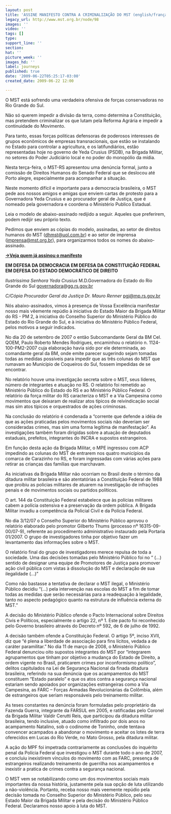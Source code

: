 ```yaml
---
layout: post
title: 'ASSINE MANIFESTO CONTRA A CRIMINALIZAÇÃO DO MST (english/français/español) '
legacy_url: http://www.mst.org.br/node/98
images: ''
video: ''
tags: []
type: 
support_line: ''
section: 
hat: ''
picture_week: ''
images_hd: ''
label: journeys
published: true
date: '2009-06-22T05:25:17-03:00'
created_date: 2009-06-22 12:00

---
```

O MST está sofrendo uma verdadeira ofensiva de forças conservadoras no Rio Grande do Sul.

Não só querem impedir a divisão da terra, como determina a Constituição, mas pretendem criminalizar os que lutam pela Reforma Agrária e impedir a continuidade do Movimento.

Para tanto, essas forças politicas defensoras de poderosos interesses de grupos econômicos de empresas transnacionais, que estão se instalando no Estado para controlar a agricultura, e os latifundiários, estão representadas hoje no governo de Yeda Crusius (PSDB), na Brigada Militar,  no setores do Poder Judiciário local e no poder do monopólio da mídia.

Nesta terça-feira, o MST-RS apresentou uma denúncia formal, junto a comissão de Direitos Humanos do Senado Federal que se deslocou até Porto alegre, especialmente para acompanhar a situação.

Neste momento difícil e importante para a democracia brasileira, o MST pede aos nossos amigos e amigas que enviem cartas de protesto para a Governadora Yeda Crusius e ao procurador geral de Justiça, que é nomeado pela governadora e coordena o Ministério Publico Estadual.

Leia o modelo de abaixo-assinado redijido a seguir. Aqueles que preferirem, podem redijir seu próprio texto. 

Pedimos que enviem as cópias do modelo, assinadas, ao setor de direitos humanos do MST (dhmst@uol.com.br) e ao setor de imprensa (imprensa@mst.org.br), para organizarmos todos os nomes do abaixo-assinado.


<b><a href="http://www.mst.org.br/mst/pagina.php?cd=5544">->Veja quem já assinou o manifesto</a></b>


<b>EM DEFESA DA DEMOCRACIA
EM DEFESA DA CONSTITUIÇÃO FEDERAL
EM DEFESA DO ESTADO DEMOCRÁTICO DE DIREITO</b>

<i>Ilustríssima Senhora  Yeda Crusius</i>
M.D.Governadora do Estado do Rio Grande do Sul 
governadora@gg.rs.gov.br

<i>C/Cópia Procurador Geral da Justiça Dr. Mauro Renner</i>
pgj@mp.rs.gov.br

Nós abaixo-assinados, vimos à presença de Vossa Excelência manifestar nosso mais vêemente repúdio à iniciativa do Estado Maior da Brigada Militar do RS - PM 2, à iniciativa do Conselho Superior do Ministério Público do Estado do Rio Grande do Sul, e à iniciativa do Ministério Público Federal, pelos motivos a seguir indicados. 

No dia 20 de setembro de 2007 o então Subcomandante Geral da BM Cel. QOEM, Paulo Roberto Mendes Rodrigues, encaminhou o relatório n. 1124-100-PM2-2007 cuja elaboração havia sido por ele determinada, ao comandante geral da BM, onde emite parecer sugerindo sejam tomadas todas as medidas possíveis para impedir que as três colunas do MST que rumavam ao Município de Coqueiros do Sul, fossem impedidas de se encontrar. 

No relatório houve uma investigação secreta sobre o MST, seus líderes, número de integrantes e atuação no RS. O relatório foi remetido ao Ministério Público do Estado do RS e ao Ministério Público Federal. O relatório da força militar do RS caracteriza o MST e a Via Campesina como movimentos que deixaram de realizar atos típicos de reivindicação social mas sim atos típicos e orquestrados de ações criminosas. 

Na conclusão do relatório é condenada a “corrente que defende a idéia de que as ações praticadas pelos movimentos sociais não deveriam ser consideradas crimes, mas sim uma forma legítima de manifestação”. As investigações também foram dirigidas sobre a atuação de deputados estaduais, prefeitos, integrantes do INCRA e supostos estrangeiros.   

Em função desta ação da Brigada Militar, o MPE ingressou com ACP impedindo as colunas do MST de entrarem nos quatro municípios da comarca de Carazinho no RS, e foram ingressadas com várias ações para retirar as crianças das famílias que marchavam. 

As iniciativas da Brigada Militar não ocorriam no Brasil deste o término da ditadura militar brasileira e são atentatórias a Constituição Federal de 1988 que proibiu as policias militares de atuarem na investigação de infrações penais e de movimentos sociais ou partidos políticos. 

O art. 144 da Constituição Federal estabelece que às polícias militares cabem a polícia ostensiva e a preservação da ordem pública. A Brigada Militar invadiu a competência da Policial Civil e da Polícia Federal. 

No dia 3/12/07 o Conselho Superior do Ministério Público aprovou o relatório elaborado pelo promotor Gilberto Thums (processo nº 16315-09-00/07-9), referente ao procedimento administrativo instaurado pela Portaria 01/2007.  O grupo de investigadores tinha por objetivo fazer um levantamento das informações sobre o MST. 

O relatório final do grupo de investigadores merece repulsa de toda a sociedade. Uma das decisões tomadas pelo Ministério Público foi no “ (...) sentido de designar uma equipe de Promotores de Justiça para promover ação civil pública com vistas à dissolução do MST e declaração de sua ilegalidade (...)”  

Como não bastasse a tentativa de declarar o MST ilegal, o Ministério Público decidiu “(...) pela intervenção nas escolas do MST a fim de tomar todas as medidas que serão necessárias para a readequação à legalidade, tanto no aspecto pedagógico quanto na estrutura de influência externa do MST.” 

A decisão do Ministério Público ofende o Pacto Internacional sobre Direitos Civis e Políticos, especialmente o artigo 22, nº 1. Este pacto foi reconhecido pelo Governo brasileiro através do Decreto nº 592, de 6 de julho de 1992. 

A decisão também ofende a Constituição Federal. O artigo 5º, inciso XVII, diz que “é plena a liberdade de associação para fins lícitos, vedada a de caráter paramilitar.” No dia 11 de março de 2008, o Ministério Público Federal denunciou oito supostos integrantes do MST por “integrarem agrupamentos que tinham por objetivo a mudança do Estado de Direito, a ordem vigente no Brasil, praticarem crimes por inconformismo político”, delitos capitulados na Lei de Segurança Nacional da finada ditadura brasileira, referindo na sua denúncia que os acampamentos do MST constituem “Estado paralelo” e que os atos contra a segurança nacional estariam sendo apoiados por organizações estrangeiras como a Via Campesina, as FARC – Forças Armadas Revolucionárias da Colômbia, além de estrangeiros que seriam responsáveis pelo treinamento militar.  

As teses constantes na denúncia foram formuladas pelo proprietário da Fazenda Guerra, integrante da FARSUL em 2005, e ratificadas pelo Coronel da Brigada Militar Valdir Cerutti Reis, que participou da ditadura militar brasileira, tendo inclusive, atuado como infiltrado por dois anos no acampamento Natalino, sob o codinome de Toninho, onde tentava convencer acampados a abandonar o movimento e aceitar os lotes de terra oferecidos em Lucas do Rio Verde, no Mato Grosso, pela ditadura militar. 

A ação do MPF foi impetrada contrariamente as conclusões do inquérito penal da Polícia Federal que investigou o MST durante todo o ano de 2007, e concluiu inexistirem vínculos do movimento com as FARC, presença de estrangeiros realizando treinamento de guerrilha nos acampamentos e inexistir a pratica de crimes contra a segurança nacional.   

O MST vem se notabilizando como um dos movimentos sociais mais importantes da nossa história, justamente pela sua opção de luta utilizando a não-violência. Portanto, receba nosso mais veemente repúdio pela decisão tomada no Conselho Superior do Ministério Público, pelo seu Estado Maior da Brigada Militar e pela decisão do Ministério Público Federal. Declaramos nosso apoio à luta do MST.



